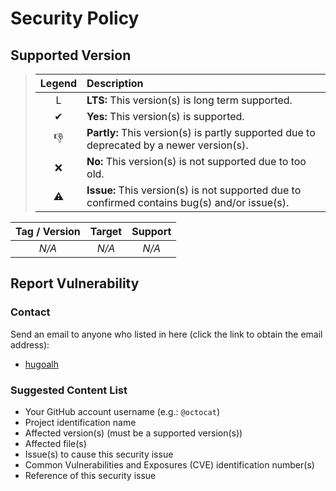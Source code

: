 # Security Policy

## Supported Version

> | **Legend** | **Description** |
> |:-:|:--|
> | L | **LTS:** This version(s) is long term supported. |
> | ✔ | **Yes:** This version(s) is supported. |
> | 👎 | **Partly:** This version(s) is partly supported due to deprecated by a newer version(s). |
> | ❌ | **No:** This version(s) is not supported due to too old. |
> | ⚠ | **Issue:** This version(s) is not supported due to confirmed contains bug(s) and/or issue(s). |

| **Tag / Version** | **Target** | **Support** |
|:-:|:-:|:-:|
| *N/A* | *N/A* | *N/A* |

## Report Vulnerability

### Contact

Send an email to anyone who listed in here (click the link to obtain the email address):

- [hugoalh](https://github.com/hugoalh)

### Suggested Content List

- Your GitHub account username (e.g.: `@octocat`)
- Project identification name
- Affected version(s) (must be a supported version(s))
- Affected file(s)
- Issue(s) to cause this security issue
- Common Vulnerabilities and Exposures (CVE) identification number(s)
- Reference of this security issue
